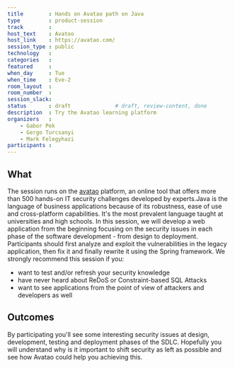 ```yaml
---
title        : Hands on Avatao path on Java
type         : product-session
track        :
host_text    : Avatoo
host_link    : https://avatao.com/
session_type : public
technology   :
categories   :
featured     :
when_day     : Tue
when_time    : Eve-2
room_layout  :
room_number  :
session_slack:
status       : draft              # draft, review-content, done
description  : Try the Avatao learning platform
organizers   :
    - Gabor Pek
    - Gergo Turcsanyi
    - Mark Felegyhazi
participants :
---
```


## What
The session runs on the [avatao](https://avatao.com) platform, an online tool that offers more than 500 hands-on IT security challenges developed by experts.Java is the language of business applications because of its robustness, ease of use and cross-platform capabilities. It's the most prevalent language taught at universities and high schools. In this session, we will develop a web application from the beginning focusing on the security issues in each phase of the software development - from design to deployment. Participants should first analyze and exploit the vulnerabilities in the legacy application, then fix it and finally rewrite it using the Spring framework. We strongly recommend this session if you:
 * want to test and/or refresh your security knowledge
 * have never heard about ReDoS or Constraint-based SQL Attacks
 * want to see applications from the point of view of attackers and developers as well

## Outcomes

By participating you'll see some interesting security issues at design, development, testing and deployment phases of the SDLC. Hopefully you will understand why is it important to shift security as left as possible and see how Avatao could help you achieving this.

